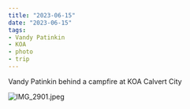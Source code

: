 ```yaml
---
title: "2023-06-15"
date: "2023-06-15"
tags:
- Vandy Patinkin
- KOA
- photo
- trip
---
```

Vandy Patinkin behind a campfire at KOA Calvert City

![IMG_2901.jpeg](/images/IMG_2901_1688172940643_0.jpeg)
